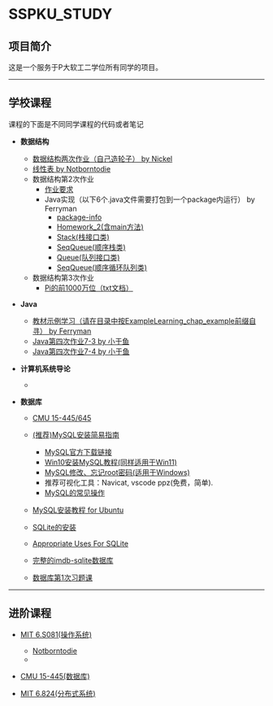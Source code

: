 # SSPKU_STUDY

## 项目简介

这是一个服务于P大软工二学位所有同学的项目。

---
## 学校课程

课程的下面是不同同学课程的代码或者笔记

* **数据结构**

  * [数据结构两次作业（自己造轮子） by Nickel](https://github.com/Notborntodie/PKUSE22/tree/DataStructure-Homework)
  * [线性表 by Notborntodie](https://github.com/Notborntodie/myStl/tree/main/List)
  * 数据结构第2次作业
    * [作业要求](https://github.com/ChristopherFerryman/SSPKU_STUDY/blob/main/20221004_HomeworkRequirements.png)
    * Java实现（以下6个.java文件需要打包到一个package内运行） by Ferryman
      * [package-info](https://github.com/ChristopherFerryman/SSPKU_STUDY/blob/main/package-info.java)
      * [Homework_2(含main方法)](https://github.com/ChristopherFerryman/SSPKU_STUDY/blob/main/Homework_2.java)
      * [Stack(栈接口类)](https://github.com/ChristopherFerryman/SSPKU_STUDY/blob/main/Stack.java)
      * [SeqQueue(顺序栈类)](https://github.com/ChristopherFerryman/SSPKU_STUDY/blob/main/SeqQueue.java)
      * [Queue(队列接口类)](https://github.com/ChristopherFerryman/SSPKU_STUDY/blob/main/Queue.java)
      * [SeqQueue(顺序循环队列类)](https://github.com/ChristopherFerryman/SSPKU_STUDY/blob/main/SeqStack.java)
  * 数据结构第3次作业
    * [Pi的前1000万位（txt文档）](https://github.com/ChristopherFerryman/SSPKU_STUDY/blob/main/pi_10million.txt)

* **Java**

  * [教材示例学习（请在目录中按ExampleLearning_chap_example前缀自寻） by Ferryman](https://github.com/ChristopherFerryman/SSPKU_STUDY/tree/main/Java)
  * [Java第四次作业7-3 by 小于鱼](https://github.com/ChristopherFerryman/SSPKU_STUDY/blob/main/Practice_7_3.java)
  * [Java第四次作业7-4 by 小于鱼](https://github.com/ChristopherFerryman/SSPKU_STUDY/blob/main/Practice_7_4.java)

* **计算机系统导论**

  * 

* **数据库**
  * [CMU 15-445/645](https://15445.courses.cs.cmu.edu/fall2022/)
  * [(推荐)MySQL安装简易指南](https://qyfjqdbwpl.feishu.cn/docx/JDgGd3YKJoMB2yxgV3gcXcy0niv)
    * [MySQL官方下载链接](https://dev.mysql.com/downloads/mysql/)
    * [Win10安装MySQL教程(同样适用于Win11)](https://zhuanlan.zhihu.com/p/265148449)
    * [MySQL修改、忘记root密码(适用于Windows)](https://zhuanlan.zhihu.com/p/442759047)
    * 推荐可视化工具：Navicat, vscode ppz(免费，简单).
    * [MySQL的常见操作](https://blog.csdn.net/yahid/article/details/123501354)
    
  * [MySQL安装教程 for Ubuntu](https://www.digitalocean.com/community/tutorials/how-to-install-mysql-on-ubuntu-20-04)
  * [SQLite的安装](https://www.tutorialspoint.com/sqlite/sqlite_installation.htm)
  * [Appropriate Uses For SQLite](https://www.sqlite.org/whentouse.html)
  * [完整的imdb-sqlite数据库](https://pypi.org/project/imdb-sqlite/)
  * [数据库第1次习题课](https://github.com/ChristopherFerryman/SSPKU_STUDY/blob/main/数据库第1次习题课)
  
---

## 进阶课程

* [MIT 6.S081(操作系统)](https://pdos.csail.mit.edu/6.828/2020/xv6.html)
  * [Notborntodie](https://github.com/Notborntodie/MIT6.S081_Czy)
  * 
  

* [CMU 15-445(数据库)](https://15445.courses.cs.cmu.edu/fall2022/)

* [MIT 6.824(分布式系统)](https://pdos.csail.mit.edu/6.824/index.html)

  
